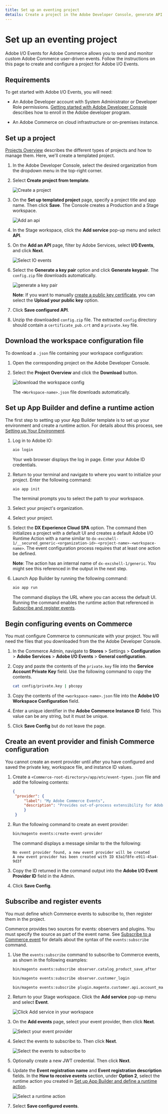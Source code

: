 ```yaml
---
title: Set up an eventing project
details: Create a project in the Adobe Developer Console, generate API credentials, and download the workspace configuration.
---
```


# Set up an eventing project

Adobe I/O Events for Adobe Commerce allows you to send and monitor custom Adobe Commerce user-driven events. Follow the instructions on this page to create and configure a project for Adobe I/O Events.

## Requirements

To get started with Adobe I/O Events, you will need:

*  An Adobe Developer account with System Administrator or Developer Role permissions. [Getting started with Adobe Developer Console](https://developer.adobe.com/developer-console/docs/guides/getting-started/) describes how to enroll in the Adobe developer program.

*  An Adobe Commerce on cloud infrastructure or on-premises instance.

## Set up a project

[Projects Overview](https://developer.adobe.com/developer-console/docs/guides/projects/) describes the different types of projects and how to manage them. Here, we'll create a templated project.

1. In the Adobe Developer Console, select the desired organization from the dropdown menu in the top-right corner.

1. Select **Create project from template**.

   ![Create a project](../_images/create-project.png)

1. On the **Set up templated project** page, specify a project title and app name. Then click **Save**. The Console creates a Production and a Stage workspace.

   ![Add an api](../_images/set-up-templated-project.png)

1. In the Stage workspace, click the **Add service** pop-up menu and select **API**.

1. On the **Add an API** page, filter by Adobe Services, select **I/O Events**, and click **Next**.

   ![Select IO events](../_images/adobe-io-events.png)

1. Select the **Generate a key pair** option and click **Generate keypair**. The `config.zip` file downloads automatically.

   ![generate a key pair](../_images/generate-key-pair.png)

   **Note**: If you want to manually [create a public key certificate](https://developer.adobe.com/developer-console/docs/guides/authentication/JWT/JWTCertificate/), you can select the **Upload your public key** option.

1. Click **Save configured API**.

1. Unzip the downloaded `config.zip` file. The extracted `config` directory should contain a `certificate_pub.crt` and a `private.key` file.

## Download the workspace configuration file

To download a `.json` file containing your workspace configuration:

1. Open the corresponding project on the Adobe Developer Console.

1. Select the **Project Overview** and click the **Download** button.

   ![download the workspace config](../_images/download-workspace-config.png)

   The `<Workspace-name>.json` file downloads automatically.

## Set up App Builder and define a runtime action

The first step to setting up your App Builder template is to set up your environment and create a runtime action. For details about this process, see [Setting up Your Environment](https://developer.adobe.com/runtime/docs/guides/getting-started/setup/).

1. Log in to Adobe IO:

   ```bash
   aio login
   ```

   Your web browser displays the log in page. Enter your Adobe ID credentials.

1. Return to your terminal and navigate to where you want to initialize your project. Enter the following command:

   ```bash
   aio app init
   ```

   The terminal prompts you to select the path to your workspace.

1. Select your project's organization.

1. Select your project.

1. Select the  **DX Experience Cloud SPA** option. The command then initializes a project with a default UI and creates a default Adobe I/O Runtime Action with a name similar to `dx-excshell-1/__secured_generic-<organization-id>-<project-name>-<workspace-name>`. The event configuration process requires that at least one action be defined.

   **Note**: The action has an internal name of `dx-excshell-1/generic`. You might see this referenced in the output in the next step.

1. Launch App Builder by running the following command:

   ```bash
   aio app run
   ```

   The command displays the URL where you can access the default UI. Running the command enables the runtime action that referenced in [Subscribe and register events](#subscribe-and-register-events).

## Begin configuring events on Commerce

You must configure Commerce to communicate with your project. You will need the files that you downloaded from the the Adobe Developer Console.

1. In the Commerce Admin, navigate to **Stores** > Settings > **Configuration** > **Adobe Services** > **Adobe I/O Events** > **General configuration**.

1. Copy and paste the contents of the `private.key` file into the **Service Account Private Key** field. Use the following command to copy the contents.

   ```bash
   cat config/private.key | pbcopy
   ```

1. Copy the contents of the `<workspace-name>.json` file into the **Adobe I/O Workspace Configuration** field.

1. Enter a unique identifier in the **Adobe Commerce Instance ID** field. This value can be any string, but it must be unique.

1. Click **Save Config** but do not leave the page.

## Create an event provider and finish Commerce configuration

You cannot create an event provider until after you have configured and saved the private key, workspace file, and instance ID values.

1. Create a `<Commerce-root-directory>/app/etc/event-types.json` file and add the following contents:

   ```json
   {
    "provider": {
        "label": "My Adobe Commerce Events",
        "description": "Provides out-of-process extensibility for Adobe Commerce"
        }
    }
    ```

1. Run the following command to create an event provider:

   ```bash
   bin/magento events:create-event-provider
   ```

   The command displays a message similar to the the following:

   ```terminal
   No event provider found, a new event provider will be created
   A new event provider has been created with ID 63a1f8fe-e911-45a4-9d3f
   ```

1. Copy the ID returned in the command output into the **Adobe I/O Event Provider ID** field in the Admin.

1. Click **Save Config**.

## Subscribe and register events

You must define which Commerce events to subscribe to, then register them in the project.

Commerce provides two sources for events: observers and plugins. You must specify the source as part of the event name. See [Subscribe to a Commerce event](./commands.md#subscribe-to-a-commerce-event) for details about the syntax of the `events:subscribe` command.

1. Use the `events:subscribe` command to subscribe to Commerce events, as shown in the following examples:

   ```bash
   bin/magento events:subscribe observer.catalog_product_save_after
   ```

   ```bash
   bin/magento events:subscribe observer.customer_login
   ```

   ```bash
   bin/magento events:subscribe plugin.magento.customer.api.account_management.create_account
   ```

1. Return to your Stage workspace. Click the **Add service** pop-up menu and select **Event**.

   ![Click Add service in your workspace](../_images/add-event.png)

1. On the **Add events** page, select your event provider, then click **Next**.

   ![Select your event provider](../_images/download-workspace-config.png)

1. Select the events to subscribe to. Then click **Next**.

   ![Select the events to subscribe to](../_images/download-workspace-config.png)

1. Optionally create a new JWT credential. Then click **Next**.

1. Update the **Event registration name** and **Event registration description** fields. In the **How to receive events** section, under **Option 2**, select the runtime action you created in [Set up App Builder and define a runtime action](#set-up-app-builder-and-define-a-runtime-action).

   ![Select a runtime action](../_images/select-runtime-action.png)

1. Select **Save configured events**.
